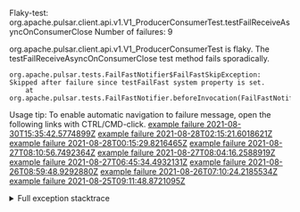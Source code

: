         
Flaky-test: org.apache.pulsar.client.api.v1.V1_ProducerConsumerTest.testFailReceiveAsyncOnConsumerClose
Number of failures: 9

org.apache.pulsar.client.api.v1.V1_ProducerConsumerTest is flaky. The testFailReceiveAsyncOnConsumerClose test method fails sporadically.

```
org.apache.pulsar.tests.FailFastNotifier$FailFastSkipException: Skipped after failure since testFailFast system property is set.
	at org.apache.pulsar.tests.FailFastNotifier.beforeInvocation(FailFastNotifier.java:88)

```

Usage tip: To enable automatic navigation to failure message, open the following links with CTRL/CMD-click.
[example failure 2021-08-30T15:35:42.5774899Z](https://github.com/apache/pulsar/runs/3463119398?check_suite_focus=true#step:9:3663)
[example failure 2021-08-28T02:15:21.6018621Z](https://github.com/apache/pulsar/runs/3448473880?check_suite_focus=true#step:9:2660)
[example failure 2021-08-28T00:15:29.8216465Z](https://github.com/apache/pulsar/runs/3447917315?check_suite_focus=true#step:9:2028)
[example failure 2021-08-27T08:10:56.7492364Z](https://github.com/apache/pulsar/runs/3440980370?check_suite_focus=true#step:9:2727)
[example failure 2021-08-27T08:04:16.2588919Z](https://github.com/apache/pulsar/runs/3440855241?check_suite_focus=true#step:9:2652)
[example failure 2021-08-27T06:45:34.4932131Z](https://github.com/apache/pulsar/runs/3440411158?check_suite_focus=true#step:9:2653)
[example failure 2021-08-26T08:59:48.9292880Z](https://github.com/apache/pulsar/runs/3430539961?check_suite_focus=true#step:9:3362)
[example failure 2021-08-26T07:10:24.2185534Z](https://github.com/apache/pulsar/runs/3429892136?check_suite_focus=true#step:9:2714)
[example failure 2021-08-25T09:11:48.8721095Z](https://github.com/apache/pulsar/runs/3420085427?check_suite_focus=true#step:10:2620)


<details>
<summary>Full exception stacktrace</summary>
<code><pre>
org.apache.pulsar.tests.FailFastNotifier$FailFastSkipException: Skipped after failure since testFailFast system property is set.
	at org.apache.pulsar.tests.FailFastNotifier.beforeInvocation(FailFastNotifier.java:88)

</pre></code>
</details>

